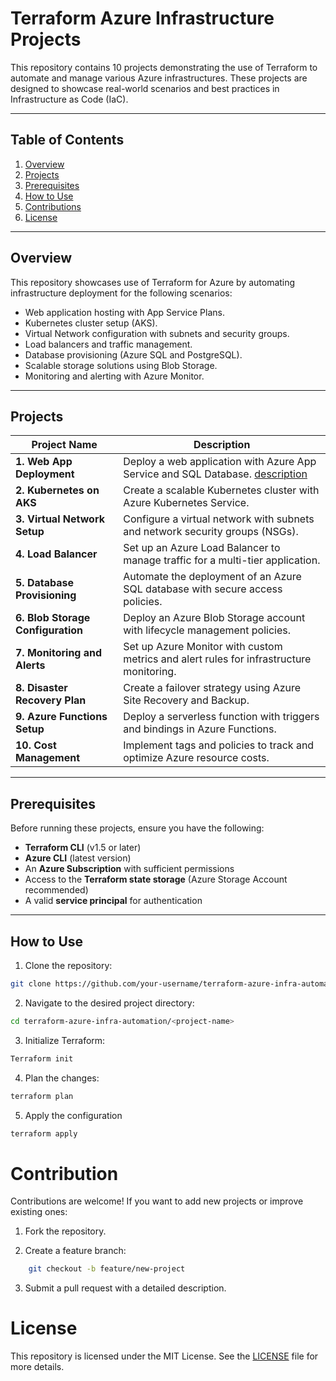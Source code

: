 # Terraform Azure Infrastructure Projects

This repository contains 10 projects demonstrating the use of Terraform to automate and manage various Azure infrastructures. These projects are designed to showcase real-world scenarios and best practices in Infrastructure as Code (IaC).

---

## Table of Contents
1. [Overview](#overview)
2. [Projects](#projects)
3. [Prerequisites](#prerequisites)
4. [How to Use](#how-to-use)
5. [Contributions](#contributions)
6. [License](#license)

---

## Overview
This repository showcases use of Terraform for Azure by automating infrastructure deployment for the following scenarios:
- Web application hosting with App Service Plans.
- Kubernetes cluster setup (AKS).
- Virtual Network configuration with subnets and security groups.
- Load balancers and traffic management.
- Database provisioning (Azure SQL and PostgreSQL).
- Scalable storage solutions using Blob Storage.
- Monitoring and alerting with Azure Monitor.

---

## Projects

| Project Name                    | Description                                                                                     |
|---------------------------------|-------------------------------------------------------------------------------------------------|
| **1. Web App Deployment**       | Deploy a web application with Azure App Service and SQL Database.   [description](./terraform-az-webapp/readme.md)                           |
| **2. Kubernetes on AKS**        | Create a scalable Kubernetes cluster with Azure Kubernetes Service.                            |
| **3. Virtual Network Setup**    | Configure a virtual network with subnets and network security groups (NSGs).                   |
| **4. Load Balancer**            | Set up an Azure Load Balancer to manage traffic for a multi-tier application.                  |
| **5. Database Provisioning**    | Automate the deployment of an Azure SQL database with secure access policies.                  |
| **6. Blob Storage Configuration** | Deploy an Azure Blob Storage account with lifecycle management policies.                       |
| **7. Monitoring and Alerts**    | Set up Azure Monitor with custom metrics and alert rules for infrastructure monitoring.         |
| **8. Disaster Recovery Plan**   | Create a failover strategy using Azure Site Recovery and Backup.                               |
| **9. Azure Functions Setup**    | Deploy a serverless function with triggers and bindings in Azure Functions.                    |
| **10. Cost Management**         | Implement tags and policies to track and optimize Azure resource costs.                        |

---

## Prerequisites
Before running these projects, ensure you have the following:
- **Terraform CLI** (v1.5 or later)
- **Azure CLI** (latest version)
- An **Azure Subscription** with sufficient permissions
- Access to the **Terraform state storage** (Azure Storage Account recommended)
- A valid **service principal** for authentication

---

## How to Use
1. Clone the repository:  

```bash
git clone https://github.com/your-username/terraform-azure-infra-automation.git
```

2. Navigate to the desired project directory:

```bash
cd terraform-azure-infra-automation/<project-name>
```

3. Initialize Terraform:

```bash
Terraform init
```

4. Plan the changes:

```bash
terraform plan
````

5. Apply the configuration

```bash
terraform apply
```

# Contribution

Contributions are welcome! If you want to add new projects or improve existing ones:

1. Fork the repository.

2. Create a feature branch:

```bash
    git checkout -b feature/new-project
```

3. Submit a pull request with a detailed description.


# License

This repository is licensed under the MIT License. See the [LICENSE](./LICENSE) file for more details.